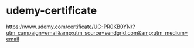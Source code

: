 # udemy-certificate
https://www.udemy.com/certificate/UC-PR0KB0YN/?utm_campaign=email&amp;utm_source=sendgrid.com&amp;utm_medium=email
